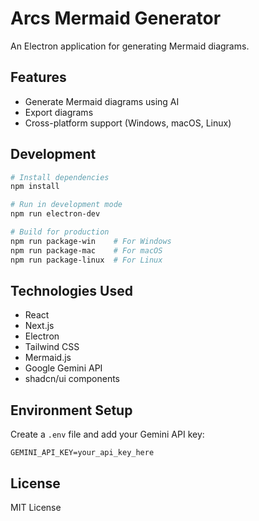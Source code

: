 # Arcs Mermaid Generator

An Electron application for generating Mermaid diagrams.

## Features
- Generate Mermaid diagrams using AI
- Export diagrams
- Cross-platform support (Windows, macOS, Linux)

## Development
```bash
# Install dependencies
npm install

# Run in development mode
npm run electron-dev

# Build for production
npm run package-win    # For Windows
npm run package-mac    # For macOS
npm run package-linux  # For Linux
```

## Technologies Used

- React
- Next.js
- Electron
- Tailwind CSS
- Mermaid.js
- Google Gemini API
- shadcn/ui components

## Environment Setup

Create a `.env` file and add your Gemini API key:
```
GEMINI_API_KEY=your_api_key_here
```

## License

MIT License
